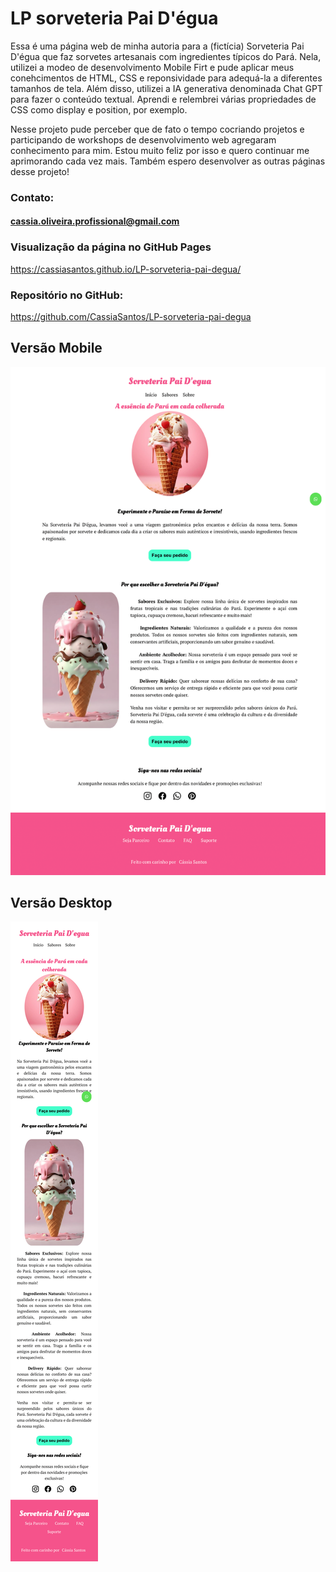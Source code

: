 # LP sorveteria Pai D'égua

<p>Essa é uma página web de minha autoria para a  (fictícia) Sorveteria Pai D'égua que faz sorvetes artesanais com ingredientes típicos do Pará. Nela, utilizei a modeo de desenvolvimento Mobile Firt e pude aplicar meus conehcimentos de HTML, CSS  e reponsividade para adequá-la a diferentes tamanhos de tela. Além disso, utilizei a IA generativa denominada Chat GPT para fazer o conteúdo textual. Aprendi e relembrei várias propriedades de CSS como display e position, por exemplo.</p> 

<p>Nesse projeto pude perceber que de fato o tempo cocriando projetos e participando de workshops de desenvolvimento web agregaram conhecimento para mim. Estou muito feliz por isso e quero continuar me aprimorando cada vez mais. Também espero desenvolver as outras páginas desse projeto!</P>

### Contato:
#### cassia.oliveira.profissional@gmail.com

### Visualização da página no GitHub Pages
<a href="https://cassiasantos.github.io/LP-sorveteria-pai-degua/">https://cassiasantos.github.io/LP-sorveteria-pai-degua/</a>

### Repositório no GitHub:
<a href="https://github.com/CassiaSantos/LP-sorveteria-pai-degua">https://github.com/CassiaSantos/LP-sorveteria-pai-degua</a>

## Versão Mobile
<img src="assets\img\img_redme\SorveteriaPaiDegua_VersaoDesktop.png">

## Versão Desktop
<img src="assets\img\img_redme\SorveteriaPaiDegua_VersaoMobile.png">
